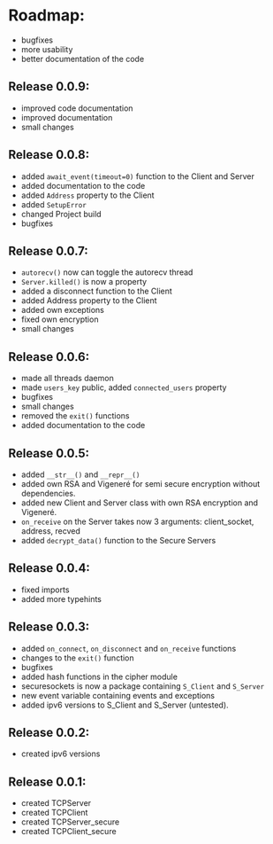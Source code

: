 # Roadmap: 
- bugfixes
- more usability
- better documentation of the code

## Release 0.0.9:

- improved code documentation
- improved documentation
- small changes

## Release 0.0.8:

- added `await_event(timeout=0)` function to the Client and Server
- added documentation to the code
- added `Address` property to the Client
- added `SetupError`
- changed Project build  
- bugfixes

## Release 0.0.7:

- ``autorecv()`` now can toggle the autorecv thread
- ``Server.killed()`` is now a property
- added a disconnect function to the Client  
- added Address property to the Client  
- added own exceptions
- fixed own encryption  
- small changes

## Release 0.0.6:

- made all threads daemon 
- made `users_key` public, added `connected_users` property
- bugfixes
- small changes
- removed the ``exit()`` functions
- added documentation to the code

## Release 0.0.5:

- added `__str__()` and `__repr__()` 
- added own RSA and Vigeneré for semi secure encryption without dependencies.
- added new Client and Server class with own RSA encryption and Vigeneré.
- ``on_receive`` on the Server takes now 3 arguments: client_socket, address, recved
- added ``decrypt_data()`` function to the Secure Servers

## Release 0.0.4:

- fixed imports
- added more typehints

## Release 0.0.3:

- added `on_connect`, `on_disconnect` and `on_receive` functions
- changes to the `exit()` function
- bugfixes
- added hash functions in the cipher module
- securesockets is now a package containing `S_Client` and `S_Server`
- new event variable containing events and exceptions
- added ipv6 versions to S_Client and S_Server (untested).  

## Release 0.0.2:

- created ipv6 versions

## Release 0.0.1:

- created TCPServer
- created TCPClient
- created TCPServer_secure
- created TCPClient_secure